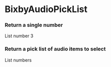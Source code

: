 # BixbyAudioPickList

### Return a single number
List number 3

### Return a pick list of audio items to select
List numbers


